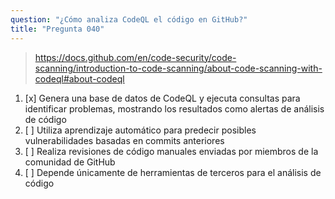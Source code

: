 ```yaml
---
question: "¿Cómo analiza CodeQL el código en GitHub?"
title: "Pregunta 040"
---
```


> https://docs.github.com/en/code-security/code-scanning/introduction-to-code-scanning/about-code-scanning-with-codeql#about-codeql
1. [x] Genera una base de datos de CodeQL y ejecuta consultas para identificar problemas, mostrando los resultados como alertas de análisis de código
1. [ ] Utiliza aprendizaje automático para predecir posibles vulnerabilidades basadas en commits anteriores
1. [ ] Realiza revisiones de código manuales enviadas por miembros de la comunidad de GitHub
1. [ ] Depende únicamente de herramientas de terceros para el análisis de código
